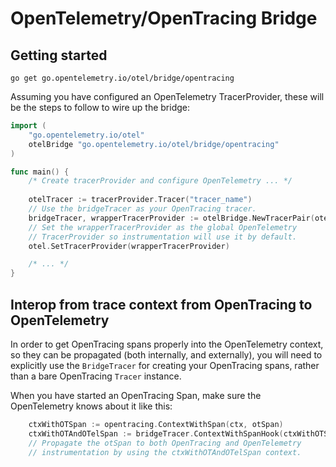 # OpenTelemetry/OpenTracing Bridge

## Getting started

`go get go.opentelemetry.io/otel/bridge/opentracing`

Assuming you have configured an OpenTelemetry TracerProvider, these will be the steps to follow to wire up the bridge:

```go
import (
	"go.opentelemetry.io/otel"
	otelBridge "go.opentelemetry.io/otel/bridge/opentracing"
)

func main() {
	/* Create tracerProvider and configure OpenTelemetry ... */
	
	otelTracer := tracerProvider.Tracer("tracer_name")
	// Use the bridgeTracer as your OpenTracing tracer.
	bridgeTracer, wrapperTracerProvider := otelBridge.NewTracerPair(otelTracer)
	// Set the wrapperTracerProvider as the global OpenTelemetry
	// TracerProvider so instrumentation will use it by default.
	otel.SetTracerProvider(wrapperTracerProvider)

	/* ... */
}
```

## Interop from trace context from OpenTracing to OpenTelemetry

In order to get OpenTracing spans properly into the OpenTelemetry context, so they can be propagated (both internally, and externally), you will need to explicitly use the `BridgeTracer` for creating your OpenTracing spans, rather than a bare OpenTracing `Tracer` instance.

When you have started an OpenTracing Span, make sure the OpenTelemetry knows about it like this:

```go
	ctxWithOTSpan := opentracing.ContextWithSpan(ctx, otSpan)
	ctxWithOTAndOTelSpan := bridgeTracer.ContextWithSpanHook(ctxWithOTSpan, otSpan)
	// Propagate the otSpan to both OpenTracing and OpenTelemetry
	// instrumentation by using the ctxWithOTAndOTelSpan context.
```

